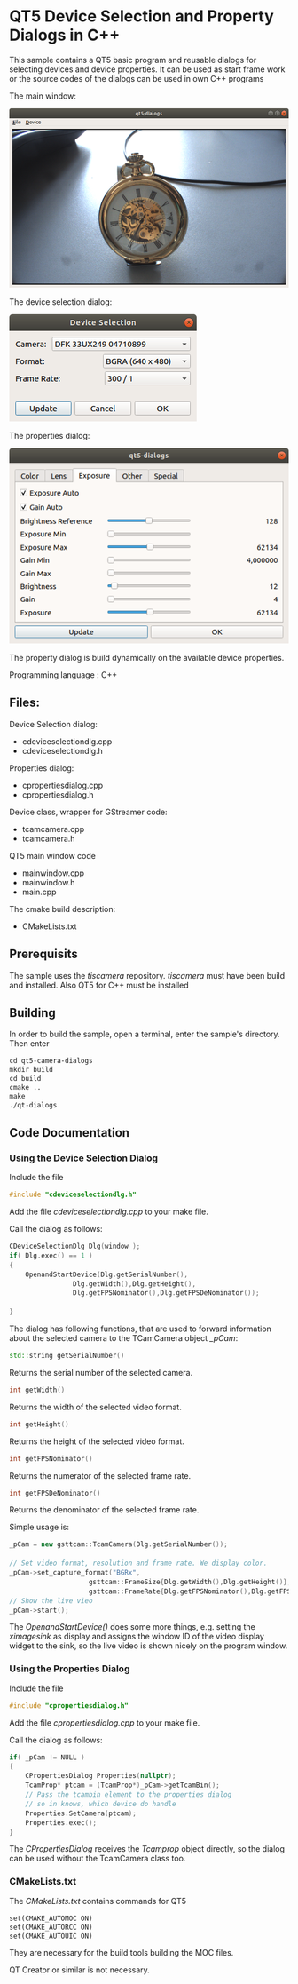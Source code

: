 # QT5 Device Selection and Property Dialogs in C++
This sample contains a QT5 basic program and reusable dialogs for selecting devices and device properties. 
It can be used as start frame work or the source codes of the dialogs can be used in own C++ programs

The main window:

![Main Window](./qt5-dialogs.png)

The device selection dialog:

![Device Selection](./deviceselection.png)

The properties dialog:

![Device Selection](./properties.png)

The property dialog is build dynamically on the available device properties.

Programming language : C++

## Files:
Device Selection dialog:
+ cdeviceselectiondlg.cpp
+ cdeviceselectiondlg.h

Properties dialog:
+ cpropertiesdialog.cpp
+ cpropertiesdialog.h

Device class, wrapper for GStreamer code:
+ tcamcamera.cpp
+ tcamcamera.h

QT5 main window code
+ mainwindow.cpp
+ mainwindow.h
+ main.cpp

The cmake build description:
+ CMakeLists.txt


## Prerequisits
The sample uses  the *tiscamera* repository. *tiscamera* must have been build and installed.
Also QT5 for C++ must be installed

## Building
In order to build the sample, open a terminal, enter the sample's directory. Then enter
```
cd qt5-camera-dialogs
mkdir build
cd build 
cmake ..
make
./qt-dialogs
```


## Code Documentation

### Using the Device Selection Dialog
Include the file 

```C++
#include "cdeviceselectiondlg.h"
```
Add the file *cdeviceselectiondlg.cpp* to your make file.

Call the dialog as follows:
```C++
CDeviceSelectionDlg Dlg(window );
if( Dlg.exec() == 1 )
{
    OpenandStartDevice(Dlg.getSerialNumber(),
                Dlg.getWidth(),Dlg.getHeight(),
                Dlg.getFPSNominator(),Dlg.getFPSDeNominator());

}
```
The dialog has following functions, that are used to forward information about the selected camera to the TCamCamera object *_pCam*:

```C++ 
std::string getSerialNumber()
```
Returns the serial number of the selected camera.

```C++
int getWidth() 
```
Returns the width of the selected video format.
```C++
int getHeight()
```
Returns the height of the selected video format.
```C++
int getFPSNominator() 
```
Returns the numerator of the selected frame rate.
```C++
int getFPSDeNominator()
```
Returns the denominator of the selected frame rate.

Simple usage is:
```C++
_pCam = new gsttcam::TcamCamera(Dlg.getSerialNumber());

// Set video format, resolution and frame rate. We display color.
_pCam->set_capture_format("BGRx", 
                    gsttcam::FrameSize{Dlg.getWidth(),Dlg.getHeight()}, 
                    gsttcam::FrameRate{Dlg.getFPSNominator(),Dlg.getFPSDeNominator()});
// Show the live vieo
_pCam->start();
```
The *OpenandStartDevice()* does some more things, e.g. setting the *ximagesink* as display and assigns the window ID of the video display widget to the sink, so the live video is shown nicely on the program window.


### Using the Properties Dialog
Include the file 
```C++
#include "cpropertiesdialog.h"
```
Add the file *cpropertiesdialog.cpp* to your make file.

Call the dialog as follows:
```C++
if( _pCam != NULL )
{
    CPropertiesDialog Properties(nullptr);
    TcamProp* ptcam = (TcamProp*)_pCam->getTcamBin();
    // Pass the tcambin element to the properties dialog
    // so in knows, which device do handle
    Properties.SetCamera(ptcam);
    Properties.exec();
}
```
The *CPropertiesDialog* receives the *Tcamprop* object directly, so the dialog can be used without the TcamCamera class too.

### CMakeLists.txt
The *CMakeLists.txt* contains commands for QT5
```
set(CMAKE_AUTOMOC ON)
set(CMAKE_AUTORCC ON)
set(CMAKE_AUTOUIC ON)
```
They are necessary for the build tools building the MOC files.

QT Creator or similar is not necessary.
